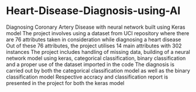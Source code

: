 # Heart-Disease-Diagnosis-using-AI
Diagnosing Coronary Artery Disease with neural network built using Keras model
The project involves using a dataset from UCI repository where there are 76 attributes taken in consideration while diagnosing a heart disease
Out of these 76 attributes, the project utilises 14 main attributes with 302 instances
The project includes handling of missing data, building of a neural network model using keras, categorical classification, binary classification and a proper use of the dataset imported in the code
The diagnosis is carried out by both the categorical classification model as well as the binary classification model
Respective accracy and classification report is presented in the project for both the keras model
